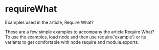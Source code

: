 requireWhat
===========

Examples used in the article, Require What?

These are a few simple examples to accompany the article Require What?
To use the examples, load node and then use require('example') or its variants to get comfortable with node require and module.exports.
